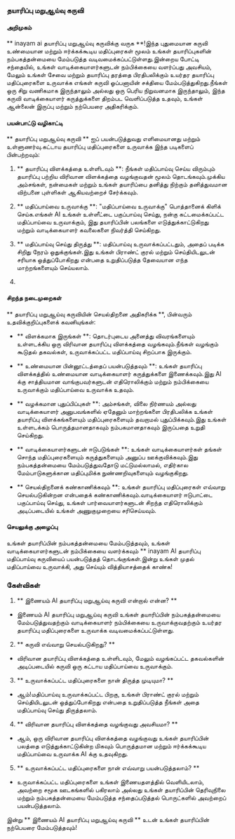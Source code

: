 ### தயாரிப்பு மறுஆய்வு கருவி

#### அறிமுகம்
** inayam ai தயாரிப்பு மறுஆய்வு கருவிக்கு வருக **!இந்த புதுமையான கருவி உண்மையான மற்றும் ஈர்க்கக்கூடிய மதிப்புரைகள் மூலம் உங்கள் தயாரிப்புகளின் நம்பகத்தன்மையை மேம்படுத்த வடிவமைக்கப்பட்டுள்ளது.இன்றைய போட்டி சந்தையில், உங்கள் வாடிக்கையாளர்களுடன் நம்பிக்கையை வளர்ப்பது அவசியம், மேலும் உங்கள் சேவை மற்றும் தயாரிப்பு தரத்தை பிரதிபலிக்கும் உயர்தர தயாரிப்பு மதிப்புரைகளை உருவாக்க எங்கள் கருவி ஓப்பனாயின் சக்தியை மேம்படுத்துகிறது.நீங்கள் ஒரு சிறு வணிகமாக இருந்தாலும் அல்லது ஒரு பெரிய நிறுவனமாக இருந்தாலும், இந்த கருவி வாடிக்கையாளர் கருத்துக்களை திறம்பட வெளிப்படுத்த உதவும், உங்கள் ஆன்லைன் இருப்பு மற்றும் நற்பெயரை அதிகரிக்கும்.

#### பயன்பாட்டு வழிகாட்டி
** தயாரிப்பு மறுஆய்வு கருவி ** ஐப் பயன்படுத்துவது எளிமையானது மற்றும் உள்ளுணர்வு.கட்டாய தயாரிப்பு மதிப்புரைகளை உருவாக்க இந்த படிகளைப் பின்பற்றவும்:

1. ** தயாரிப்பு விளக்கத்தை உள்ளிடவும் **: நீங்கள் மதிப்பாய்வு செய்ய விரும்பும் தயாரிப்பு பற்றிய விரிவான விளக்கத்தை வழங்குவதன் மூலம் தொடங்கவும்.முக்கிய அம்சங்கள், நன்மைகள் மற்றும் உங்கள் தயாரிப்பை தனித்து நிற்கும் தனித்துவமான விற்பனை புள்ளிகள் ஆகியவற்றைச் சேர்க்கவும்.

2. ** மதிப்பாய்வை உருவாக்கு **: "மதிப்பாய்வை உருவாக்கு" பொத்தானைக் கிளிக் செய்க.எங்கள் AI உங்கள் உள்ளீட்டை பகுப்பாய்வு செய்து, நன்கு கட்டமைக்கப்பட்ட மதிப்பாய்வை உருவாக்கும், இது தயாரிப்பின் பலங்களை எடுத்துக்காட்டுகிறது மற்றும் வாடிக்கையாளர் கவலைகளை நிவர்த்தி செய்கிறது.

3. ** மதிப்பாய்வு செய்து திருத்து **: மதிப்பாய்வு உருவாக்கப்பட்டதும், அதைப் படிக்க சிறிது நேரம் ஒதுக்குங்கள்.இது உங்கள் பிராண்ட் குரல் மற்றும் செய்தியிடலுடன் சரியாக ஒத்துப்போகிறது என்பதை உறுதிப்படுத்த தேவையான எந்த மாற்றங்களையும் செய்யலாம்.

4.

#### சிறந்த நடைமுறைகள்
** தயாரிப்பு மறுஆய்வு கருவியின் செயல்திறனை அதிகரிக்க **, பின்வரும் உதவிக்குறிப்புகளைக் கவனியுங்கள்:

- ** விளக்கமாக இருங்கள் **: தொடர்புடைய அனைத்து விவரங்களையும் உள்ளடக்கிய ஒரு விரிவான தயாரிப்பு விளக்கத்தை வழங்கவும்.நீங்கள் வழங்கும் கூடுதல் தகவல்கள், உருவாக்கப்பட்ட மதிப்பாய்வு சிறப்பாக இருக்கும்.

- ** உண்மையான பின்னூட்டத்தைப் பயன்படுத்தவும் **: உங்கள் தயாரிப்பு விளக்கத்தில் உண்மையான வாடிக்கையாளர் கருத்துக்களை இணைக்கவும்.இது AI க்கு சாத்தியமான வாங்குபவர்களுடன் எதிரொலிக்கும் மற்றும் நம்பிக்கையை உருவாக்கும் மதிப்பாய்வை உருவாக்க உதவும்.

- ** வழக்கமான புதுப்பிப்புகள் **: அம்சங்கள், விலை நிர்ணயம் அல்லது வாடிக்கையாளர் அனுபவங்களில் ஏதேனும் மாற்றங்களை பிரதிபலிக்க உங்கள் தயாரிப்பு விளக்கங்களையும் மதிப்புரைகளையும் தவறாமல் புதுப்பிக்கவும்.இது உங்கள் உள்ளடக்கம் பொருத்தமானதாகவும் நம்பகமானதாகவும் இருப்பதை உறுதி செய்கிறது.

- ** வாடிக்கையாளர்களுடன் ஈடுபடுங்கள் **: உங்கள் வாடிக்கையாளர்கள் தங்கள் சொந்த மதிப்புரைகளையும் கருத்துகளையும் அனுப்ப ஊக்குவிக்கவும்.இது நம்பகத்தன்மையை மேம்படுத்துவதோடு மட்டுமல்லாமல், எதிர்கால மேம்பாடுகளுக்கான மதிப்புமிக்க நுண்ணறிவுகளையும் வழங்குகிறது.

- ** செயல்திறனைக் கண்காணிக்கவும் **: உங்கள் தயாரிப்பு மதிப்புரைகள் எவ்வாறு செயல்படுகின்றன என்பதைக் கண்காணிக்கவும்.வாடிக்கையாளர் ஈடுபாட்டை பகுப்பாய்வு செய்து, உங்கள் பார்வையாளர்களுடன் சிறந்த எதிரொலிக்கும் அடிப்படையில் உங்கள் அணுகுமுறையை சரிசெய்யவும்.

#### செயலுக்கு அழைப்பு
உங்கள் தயாரிப்பின் நம்பகத்தன்மையை மேம்படுத்தவும், உங்கள் வாடிக்கையாளர்களுடன் நம்பிக்கையை வளர்க்கவும் ** inayam AI தயாரிப்பு மதிப்பாய்வு கருவியைப் பயன்படுத்தத் தொடங்குங்கள்.இன்று உங்கள் முதல் மதிப்பாய்வை உருவாக்கி, அது செய்யும் வித்தியாசத்தைக் காண்க!

### கேள்விகள்

1. ** இணையம் AI தயாரிப்பு மறுஆய்வு கருவி என்றால் என்ன? **
- இணையம் AI தயாரிப்பு மறுஆய்வு கருவி உங்கள் தயாரிப்பின் நம்பகத்தன்மையை மேம்படுத்துவதற்கும் வாடிக்கையாளர் நம்பிக்கையை உருவாக்குவதற்கும் உயர்தர தயாரிப்பு மதிப்புரைகளை உருவாக்க வடிவமைக்கப்பட்டுள்ளது.

2. ** கருவி எவ்வாறு செயல்படுகிறது? **
- விரிவான தயாரிப்பு விளக்கத்தை உள்ளிடவும், மேலும் வழங்கப்பட்ட தகவல்களின் அடிப்படையில் கருவி ஒரு கட்டாய மதிப்பாய்வை உருவாக்கும்.

3. ** உருவாக்கப்பட்ட மதிப்புரைகளை நான் திருத்த முடியுமா? **
- ஆம்!மதிப்பாய்வு உருவாக்கப்பட்ட பிறகு, உங்கள் பிராண்ட் குரல் மற்றும் செய்தியிடலுடன் ஒத்துப்போகிறது என்பதை உறுதிப்படுத்த நீங்கள் அதை மதிப்பாய்வு செய்து திருத்தலாம்.

4. ** விரிவான தயாரிப்பு விளக்கத்தை வழங்குவது அவசியமா? **
- ஆம், ஒரு விரிவான தயாரிப்பு விளக்கத்தை வழங்குவது உங்கள் தயாரிப்பின் பலத்தை எடுத்துக்காட்டுகின்ற மிகவும் பொருத்தமான மற்றும் ஈர்க்கக்கூடிய மதிப்பாய்வை உருவாக்க AI க்கு உதவுகிறது.

5. ** உருவாக்கப்பட்ட மதிப்புரைகளை நான் எவ்வாறு பயன்படுத்தலாம்? **
- உருவாக்கப்பட்ட மதிப்புரைகளை உங்கள் இணையதளத்தில் வெளியிடலாம், அவற்றை சமூக ஊடகங்களில் பகிரலாம் அல்லது உங்கள் தயாரிப்பின் தெரிவுநிலை மற்றும் நம்பகத்தன்மையை மேம்படுத்த சந்தைப்படுத்தல் பொருட்களில் அவற்றைப் பயன்படுத்தலாம்.

இன்று ** இணையம் AI தயாரிப்பு மறுஆய்வு கருவி ** உடன் உங்கள் தயாரிப்பின் நற்பெயரை மேம்படுத்தவும்!